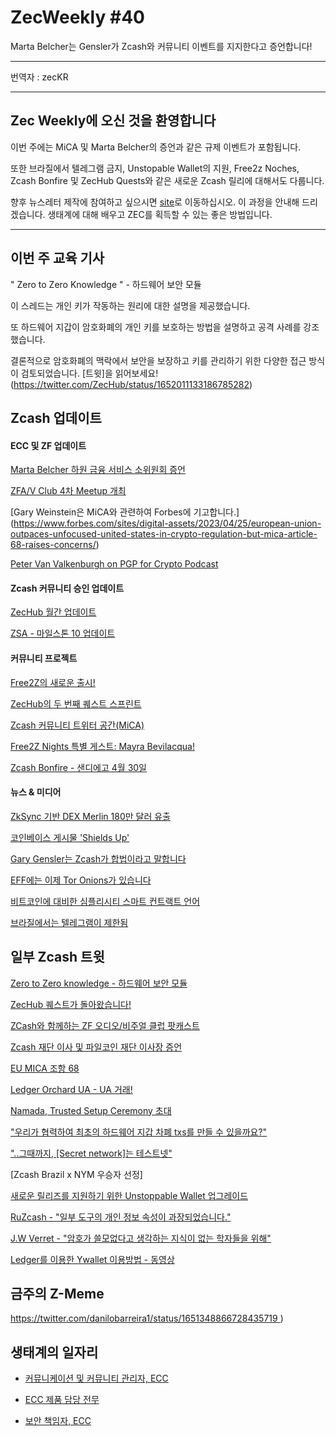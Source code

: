 # ZecWeekly #40

Marta Belcher는 Gensler가 Zcash와 커뮤니티 이벤트를 지지한다고 증언합니다!

---

번역자 : zecKR

---

## Zec Weekly에 오신 것을 환영합니다

이번 주에는 MiCA 및 Marta Belcher의 증언과 같은 규제 이벤트가 포함됩니다.

또한 브라질에서 텔레그램 금지, Unstopable Wallet의 지원, Free2z Noches, Zcash Bonfire 및 ZecHub Quests와 같은 새로운 Zcash 릴리에 대해서도 다룹니다.

향후 뉴스레터 제작에 참여하고 싶으시면 [site](https://wiki.zechub.xyz/zecweekly-newsletter)로 이동하십시오. 이 과정을 안내해 드리겠습니다. 생태계에 대해 배우고 ZEC를 획득할 수 있는 좋은 방법입니다.

---

## 이번 주 교육 기사

" Zero to Zero Knowledge " - 하드웨어 보안 모듈

이 스레드는 개인 키가 작동하는 원리에 대한 설명을 제공했습니다.

또 하드웨어 지갑이 암호화폐의 개인 키를 보호하는 방법을 설명하고 공격 사례를 강조했습니다.

결론적으로 암호화폐의 맥락에서 보안을 보장하고 키를 관리하기 위한 다양한 접근 방식이 검토되었습니다. [트윗]을 읽어보세요! (https://twitter.com/ZecHub/status/1652011133186785282)

## Zcash 업데이트


#### ECC 및 ZF 업데이트

[Marta Belcher 하원 금융 서비스 소위원회 증언](https://twitter.com/zcash/status/1651295980065521671)

[ZFA/V Club 4차 Meetup 개최](https://twitter.com/ZFAVClub/status/1650840353342201862)

[Gary Weinstein은 MiCA와 관련하여 Forbes에 기고합니다.] (https://www.forbes.com/sites/digital-assets/2023/04/25/european-union-outpaces-unfocused-united-states-in-crypto-regulation-but-mica-article-68-raises-concerns/)

[Peter Van Valkenburgh on PGP for Crypto Podcast](https://www.youtube.com/watch?v=mMoAph6CBWA)


#### Zcash 커뮤니티 승인 업데이트

[ZecHub 월간 업데이트](https://forum.zcashcommunity.com/t/zechub-monthly-updates/44101/8)

[ZSA - 마일스톤 10 업데이트](https://forum.zcashcommunity.com/t/grant-update-zcash-shielded-assets-monthly-updates/41153/42)


#### 커뮤니티 프로젝트

[Free2Z의 새로운 출시!](https://twitter.com/free2zcash/status/1650306213970841605)

[ZecHub의 두 번째 퀘스트 스프린트](https://twitter.com/ZecHub/status/1651290400194174977/photo/1)

[Zcash 커뮤니티 트위터 공간(MiCA)](https://twitter.com/zecmec21/status/1651180325182078976)

[Free2Z Nights 특별 게스트: Mayra Bevilacqua!](https://twitter.com/zcashesp/status/1651606628410748934)

[Zcash Bonfire - 샌디에고 4월 30일](https://www.meetup.com/zcash-san-diego-privacy-is-normal/events/292997276/)



#### 뉴스 & 미디어

[ZkSync 기반 DEX Merlin 180만 달러 유출](https://www.coindesk.com/tech/2023/04/26/zksync-based-dex-merlin-drained-of-1m-during-public-token-sale-despite-audit/)

[코인베이스 게시물 'Shields Up'](https://twitter.com/coinbase/status/1651001240627875841)

[Gary Gensler는 Zcash가 합법이라고 말합니다](https://twitter.com/ZK_shark/status/1651323955481923592)

[EFF에는 이제 Tor Onions가 있습니다](https://www.eff.org/deeplinks/2023/04/eff-now-has-tor-onions)

[비트코인에 대비한 심플리시티 스마트 컨트랙트 언어](https://twitter.com/harryhalpin/status/1649852371072065536)

[브라질에서는 텔레그램이 제한됨](https://twitter.com/netblocks/status/1651534601179856897)


## 일부 Zcash 트윗


[Zero to Zero knowledge - 하드웨어 보안 모듈](https://twitter.com/ZecHub/status/1652011133186785282)

[ZecHub 퀘스트가 돌아왔습니다!](https://twitter.com/ZecHub/status/1651002181116391424)

[ZCash와 함께하는 ZF 오디오/비주얼 클럽 팟캐스트](https://twitter.com/ZFAVClub/status/1651530406770925573)

[Zcash 재단 이사 및 파일코인 재단 이사장 증언](https://twitter.com/zcash/status/1651295980065521671)

[EU MICA 조항 68](https://twitter.com/zcash/status/1650974466481045510)

[Ledger Orchard UA - UA 거래!](https://twitter.com/hhanh072/status/1650888667215560705/photo/1)

[Namada, Trusted Setup Ceremony 초대](https://twitter.com/ZcashEclaireur/status/1650041067562237953)

["우리가 협력하여 최초의 하드웨어 지갑 차폐 txs를 만들 수 있을까요?"](https://twitter.com/fillzorkillz/status/1651387348805107717)

["..그때까지, [Secret network]는 테스트넷"](https://twitter.com/socrates1024/status/1651489648542187521)

[Zcash Brazil x NYM 우승자 선정]

[새로운 릴리즈를 지원하기 위한 Unstoppable Wallet 업그레이드](https://twitter.com/unstoppablebyhs/status/1651516521888329729)

[RuZcash - "일부 도구의 개인 정보 속성이 과장되었습니다."](https://twitter.com/RuZcash/status/1651149123372961793)

[J.W Verret - "암호가 쓸모없다고 생각하는 지식이 없는 학자들을 위해"](https://twitter.com/JWVerret/status/1652287338817413120)

[Ledger를 이용한 Ywallet 이용방법 - 동영상](https://www.youtube.com/watch?v=_o-1UzQRP-8)


## 금주의 Z-Meme

[https://twitter.com/danilobarreira1/status/1651348866728435719 ](https://twitter.com/danilobarreira1/status/1651348866728435719) )


## 생태계의 일자리

- [커뮤니케이션 및 커뮤니티 관리자, ECC](https://apply.workable.com/electric-coin-company/j/0EB27EE759/)

- [ECC 제품 담당 전무](https://apply.workable.com/electric-coin-company/j/6ACEC09B90/)

- [보안 책임자, ECC](https://apply.workable.com/electric-coin-company/j/E68A4C20E2/)
